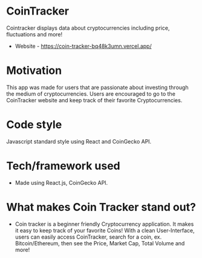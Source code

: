 # CoinTracker
Cointracker displays data about cryptocurrencies including price, fluctuations and more!
- Website - https://coin-tracker-bq48k3umn.vercel.app/

# Motivation
This app was made for users that are passionate about investing through the medium of cryptocurrencies. Users are encouraged to go to the CoinTracker website and keep track of their favorite Cryptocurrencies.

# Code style
Javascript standard style using React and CoinGecko API.

# Tech/framework used
- Made using React.js, CoinGecko API.

# What makes Coin Tracker stand out?
- Coin tracker is a beginner friendly Cryptocurrency application. It makes it easy to keep track of your favorite Coins! With a clean User-Interface, users can easily access CoinTracker, search for a coin, ex. Bitcoin/Ethereum, then see the Price, Market Cap, Total Volume and more!
